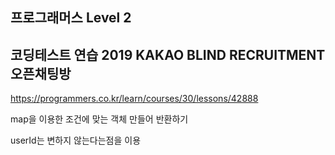 ## 프로그래머스 Level 2

## 코딩테스트 연습 2019 KAKAO BLIND RECRUITMENT 오픈채팅방

https://programmers.co.kr/learn/courses/30/lessons/42888

map을 이용한 조건에 맞는 객체 만들어 반환하기

userId는 변하지 않는다는점을 이용
